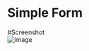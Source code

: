 # Simple Form
 
#Screenshot 
<br>
![image](https://user-images.githubusercontent.com/71788323/130228459-8ab7e85c-b47d-4ddb-bc1d-2aa13d8fac0d.png)

